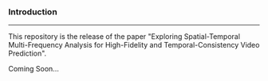 ### Introduction
--------------------------------------------------------------------------------------------
This repository is the release of the paper "Exploring Spatial-Temporal Multi-Frequency Analysis for High-Fidelity and Temporal-Consistency Video Prediction". 

Coming Soon...

